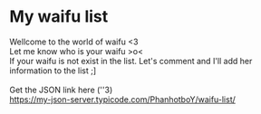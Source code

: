 # My waifu list
Wellcome to the world of waifu <3 
<br>
Let me know who is your waifu >o<
<br>
If your waifu is not exist in the list. Let's comment and I'll add her information to the list ;]
<br>
<br>
Get the JSON link here (''3)
<br>
<a>https://my-json-server.typicode.com/PhanhotboY/waifu-list/</a>


